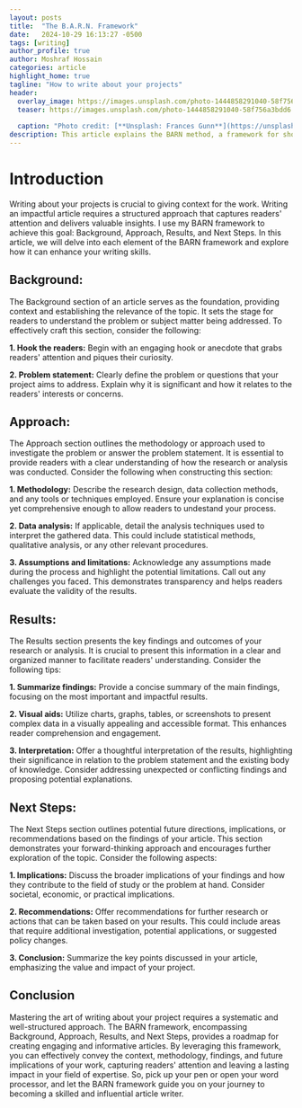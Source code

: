 ```yaml
---
layout: posts
title:  "The B.A.R.N. Framework"
date:   2024-10-29 16:13:27 -0500
tags: [writing]
author_profile: true
author: Moshraf Hossain
categories: article
highlight_home: true
tagline: "How to write about your projects"
header:
  overlay_image: https://images.unsplash.com/photo-1444858291040-58f756a3bdd6
  teaser: https://images.unsplash.com/photo-1444858291040-58f756a3bdd6
  
  caption: "Photo credit: [**Unsplash: Frances Gunn**](https://unsplash.com/@francesgunn)"
description: This article explains the BARN method, a framework for showcasing your projects.
---
```


# Introduction
Writing about your projects is crucial to giving context for the work. Writing an impactful article requires a structured approach that captures readers' attention and delivers valuable insights. I use my BARN framework to achieve this goal: Background, Approach, Results, and Next Steps. In this article, we will delve into each element of the BARN framework and explore how it can enhance your writing skills.

## Background:
The Background section of an article serves as the foundation, providing context and establishing the relevance of the topic. It sets the stage for readers to understand the problem or subject matter being addressed. To effectively craft this section, consider the following:

**1. Hook the readers:** Begin with an engaging hook or anecdote that grabs readers' attention and piques their curiosity.

**2. Problem statement:** Clearly define the problem or questions that your project aims to address. Explain why it is significant and how it relates to the readers' interests or concerns.

## Approach:
The Approach section outlines the methodology or approach used to investigate the problem or answer the problem statement. It is essential to provide readers with a clear understanding of how the research or analysis was conducted. Consider the following when constructing this section:

**1. Methodology:** Describe the research design, data collection methods, and any tools or techniques employed. Ensure your explanation is concise yet comprehensive enough to allow readers to undestand your process.

**2. Data analysis:** If applicable, detail the analysis techniques used to interpret the gathered data. This could include statistical methods, qualitative analysis, or any other relevant procedures.

**3. Assumptions and limitations:** Acknowledge any assumptions made during the process and highlight the potential limitations. Call out any challenges you faced. This demonstrates transparency and helps readers evaluate the validity of the results.

## Results:
The Results section presents the key findings and outcomes of your research or analysis. It is crucial to present this information in a clear and organized manner to facilitate readers' understanding. Consider the following tips:

**1. Summarize findings:** Provide a concise summary of the main findings, focusing on the most important and impactful results.

**2. Visual aids:** Utilize charts, graphs, tables, or screenshots to present complex data in a visually appealing and accessible format. This enhances reader comprehension and engagement.

**3. Interpretation:** Offer a thoughtful interpretation of the results, highlighting their significance in relation to the problem statement and the existing body of knowledge. Consider addressing unexpected or conflicting findings and proposing potential explanations.

## Next Steps:
The Next Steps section outlines potential future directions, implications, or recommendations based on the findings of your article. This section demonstrates your forward-thinking approach and encourages further exploration of the topic. Consider the following aspects:

**1. Implications:** Discuss the broader implications of your findings and how they contribute to the field of study or the problem at hand. Consider societal, economic, or practical implications.

**2. Recommendations:** Offer recommendations for further research or actions that can be taken based on your results. This could include areas that require additional investigation, potential applications, or suggested policy changes.

**3. Conclusion:** Summarize the key points discussed in your article, emphasizing the value and impact of your project.

## Conclusion
Mastering the art of writing about your project requires a systematic and well-structured approach. The BARN framework, encompassing Background, Approach, Results, and Next Steps, provides a roadmap for creating engaging and informative articles. By leveraging this framework, you can effectively convey the context, methodology, findings, and future implications of your work, capturing readers' attention and leaving a lasting impact in your field of expertise. So, pick up your pen or open your word processor, and let the BARN framework guide you on your journey to becoming a skilled and influential article writer.

